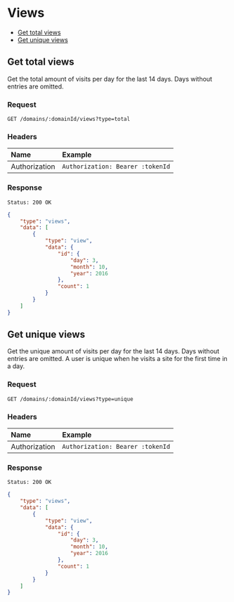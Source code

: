 # Views

- [Get total views](#get-total-views)
- [Get unique views](#get-unique-views)

## Get total views

Get the total amount of visits per day for the last 14 days. Days without entries are omitted.

### Request

```
GET /domains/:domainId/views?type=total
```

### Headers

| Name | Example |
|:-----------|:------------|
| Authorization | `Authorization: Bearer :tokenId` |

### Response

```
Status: 200 OK
```

```json
{
	"type": "views",
	"data": [
		{
			"type": "view",
			"data": {
				"id": {
					"day": 3,
					"month": 10,
					"year": 2016
				},
				"count": 1
			}
		}
	]
}
```

## Get unique views

Get the unique amount of visits per day for the last 14 days. Days without entries are omitted. A user is unique when he visits a site for the first time in a day.

### Request

```
GET /domains/:domainId/views?type=unique
```

### Headers

| Name | Example |
|:-----------|:------------|
| Authorization | `Authorization: Bearer :tokenId` |

### Response

```
Status: 200 OK
```

```json
{
	"type": "views",
	"data": [
		{
			"type": "view",
			"data": {
				"id": {
					"day": 3,
					"month": 10,
					"year": 2016
				},
				"count": 1
			}
		}
	]
}
```